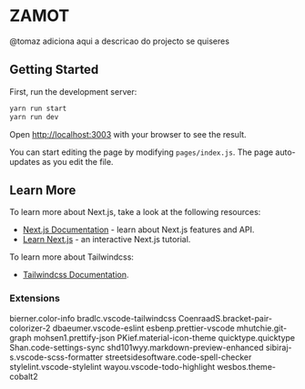 # ZAMOT

@tomaz adiciona aqui a descricao do projecto se quiseres

## Getting Started

First, run the development server:

```bash
yarn run start
yarn run dev
```

Open [http://localhost:3003](http://localhost:3003) with your browser to see the result.

You can start editing the page by modifying `pages/index.js`. The page auto-updates as you edit the file.

## Learn More

To learn more about Next.js, take a look at the following resources:

- [Next.js Documentation](https://nextjs.org/docs) - learn about Next.js features and API.
- [Learn Next.js](https://nextjs.org/learn) - an interactive Next.js tutorial.

To learn more about Tailwindcss:

- [Tailwindcss Documentation](https://tailwindcss.com/docs).

### Extensions

bierner.color-info
bradlc.vscode-tailwindcss
CoenraadS.bracket-pair-colorizer-2
dbaeumer.vscode-eslint
esbenp.prettier-vscode
mhutchie.git-graph
mohsen1.prettify-json
PKief.material-icon-theme
quicktype.quicktype
Shan.code-settings-sync
shd101wyy.markdown-preview-enhanced
sibiraj-s.vscode-scss-formatter
streetsidesoftware.code-spell-checker
stylelint.vscode-stylelint
wayou.vscode-todo-highlight
wesbos.theme-cobalt2
